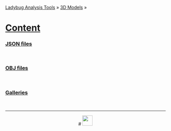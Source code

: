 ﻿[Ladybug Analysis Tools]( ../../index.html  ) &raquo; [3D Models]( ../index.html ) &raquo;

[Content]( index.html#readme.md )
===


### [JSON files]( json/index.html )

&nbsp;

### [OBJ files]( obj/index.html )

&nbsp;


### [Galleries]( galleries/index.html )


&nbsp;

***

<center title="dingbat" >
# <a href=javascript:menu.scrollTop=0; style=text-decoration:none; ><img src="http://ladybug-analysis-tools.github.io/images/ladybug-logo.png" width=32 ></a>
</center>
